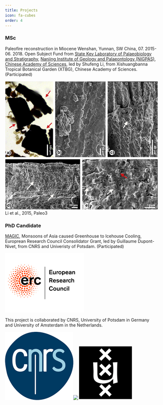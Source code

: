```yaml
---
title: Projects
icon: fa-cubes
order: 4
---
```


### MSc

Paleofire reconstruction in Miocene Wenshan, Yunnan, SW China, 07. 2015-06. 2018. Open Subject Fund from <a href="http://english.nigpas.cas.cn/rh/rd/sklps/" target="_blank">State Key Laboratory of Palaeobiology and Stratigraphy</a>, <a href="http://english.nigpas.cas.cn" target="_blank">Nanjing Institute of Geology and Palaeontology (NIGPAS)</a>, <a href="http://english.cas.cn" target="_blank">Chinese Academy of Sciences</a>, led by Shufeng Li, from Xishuangbanna Tropical Botanical Garden (XTBG), Chinese Academy of Sciences. (Participated)

<img src="assets/images/charcoal.jpg">
Li et al., 2015, Paleo3

### PhD Candidate

<a href="https://cordis.europa.eu/project/rcn/197271_en.html" target="_blank">MAGIC</a>, Monsoons of Asia caused Greenhouse to Icehouse Cooling, Europrean Research Council Consolidator Grant, led by Guillaume Dupont-Nivet, from CNRS and Univeristy of Potsdam. (Participated)

<img src="assets/images/erc1.jpg">

This project is collaborated by CNRS, University of Potsdam in Germany and University of Amsterdam in the Netherlands.

<img src="assets/images/cnrs.png"><img src="assets/images/potsdams.jpg"><img src="assets/images/UVA.png">
